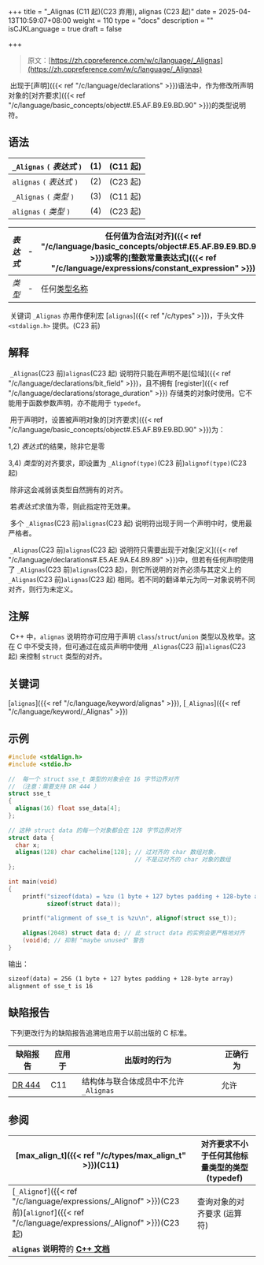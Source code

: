 +++
title = "_Alignas (C11 起)(C23 弃用), alignas (C23 起)"
date = 2025-04-13T10:59:07+08:00
weight = 110
type = "docs"
description = ""
isCJKLanguage = true
draft = false

+++

> 原文：[https://zh.cppreference.com/w/c/language/_Alignas](https://zh.cppreference.com/w/c/language/_Alignas)

​	出现于[声明]({{< ref "/c/language/declarations" >}})语法中，作为修改所声明对象的[对齐要求]({{< ref "/c/language/basic_concepts/object#.E5.AF.B9.E9.BD.90" >}})的类型说明符。

## 语法

| `_Alignas` `(` *表达式* `)` | (1)  | (C11 起) |
| --------------------------- | ---- | -------- |
| `alignas` `(` *表达式* `)`  | (2)  | (C23 起) |
| `_Alignas` `(` *类型* `)`   | (3)  | (C11 起) |
| `alignas` `(` *类型* `)`    | (4)  | (C23 起) |

| *表达式* | -    | 任何值为合法[对齐]({{< ref "/c/language/basic_concepts/object#.E5.AF.B9.E9.BD.90" >}})或零的[整数常量表达式]({{< ref "/c/language/expressions/constant_expression" >}}) |
| -------- | ---- | ------------------------------------------------------------ |
| *类型*   | -    | 任何[类型名称](https://zh.cppreference.com/w/c/language/types#.E7.B1.BB.E5.9E.8B.E5.90.8D) |

​	关键词 `_Alignas` 亦用作便利宏 [`alignas`]({{< ref "/c/types" >}})，于头文件 `<stdalign.h>` 提供。(C23 前)

## 解释

​	`_Alignas`(C23 前)`alignas`(C23 起) 说明符只能在声明不是[位域]({{< ref "/c/language/declarations/bit_field" >}})，且不拥有 [register]({{< ref "/c/language/declarations/storage_duration" >}}) 存储类的对象时使用。它不能用于函数参数声明，亦不能用于 `typedef`。

​	用于声明时，设置被声明对象的[对齐要求]({{< ref "/c/language/basic_concepts/object#.E5.AF.B9.E9.BD.90" >}})为：

1,2) *表达式* ﻿的结果，除非它是零

3,4) *类型* ﻿的对齐要求，即设置为 `_Alignof(type)`(C23 前)`alignof(type)`(C23 起)

​	除非这会减弱该类型自然拥有的对齐。

​	若*表达式* ﻿求值为零，则此指定符无效果。

​	多个 `_Alignas`(C23 前)`alignas`(C23 起) 说明符出现于同一个声明中时，使用最严格者。

​	`_Alignas`(C23 前)`alignas`(C23 起) 说明符只需要出现于对象[定义]({{< ref "/c/language/declarations#.E5.AE.9A.E4.B9.89" >}})中，但若有任何声明使用了 `_Alignas`(C23 前)`alignas`(C23 起)，则它所说明的对齐必须与其定义上的 `_Alignas`(C23 前)`alignas`(C23 起) 相同。若不同的翻译单元为同一对象说明不同对齐，则行为未定义。

## 注解

​	C++ 中，`alignas` 说明符亦可应用于声明 `class`/`struct`/`union` 类型以及枚举。这在 C 中不受支持，但可通过在成员声明中使用 `_Alignas`(C23 前)`alignas`(C23 起) 来控制 `struct` 类型的对齐。

## 关键词

[`alignas`]({{< ref "/c/language/keyword/alignas" >}}), [`_Alignas`]({{< ref "/c/language/keyword/_Alignas" >}})

## 示例

```c
#include <stdalign.h>
#include <stdio.h>
 
//  每一个 struct sse_t 类型的对象会在 16 字节边界对齐
// （注意：需要支持 DR 444 ）
struct sse_t
{
  alignas(16) float sse_data[4];
};
 
// 这种 struct data 的每一个对象都会在 128 字节边界对齐
struct data {
  char x;
  alignas(128) char cacheline[128]; // 过对齐的 char 数组对象，
                                    // 不是过对齐的 char 对象的数组
};
 
int main(void)
{
    printf("sizeof(data) = %zu (1 byte + 127 bytes padding + 128-byte array)\n",
           sizeof(struct data));
 
    printf("alignment of sse_t is %zu\n", alignof(struct sse_t));
 
    alignas(2048) struct data d; // 此 struct data 的实例会更严格地对齐
    (void)d; // 抑制 "maybe unused" 警告
}
```

输出：

```txt
sizeof(data) = 256 (1 byte + 127 bytes padding + 128-byte array)
alignment of sse_t is 16
```

## 缺陷报告

​	下列更改行为的缺陷报告追溯地应用于以前出版的 C 标准。

| 缺陷报告                                                     | 应用于 | 出版时的行为                          | 正确行为 |
| ------------------------------------------------------------ | ------ | ------------------------------------- | -------- |
| [DR 444](https://www.open-std.org/jtc1/sc22/wg14/www/docs/n2396.htm#dr_444) | C11    | 结构体与联合体成员中不允许 `_Alignas` | 允许     |

## 参阅

| [max_align_t]({{< ref "/c/types/max_align_t" >}})(C11) | 对齐要求不小于任何其他标量类型的类型 (typedef) |
| ------------------------------------------------------------ | ---------------------------------------------- |
| [`_Alignof`]({{< ref "/c/language/expressions/_Alignof" >}})(C23 前)[`alignof`]({{< ref "/c/language/expressions/_Alignof" >}})(C23 起) | 查询对象的对齐要求 (运算符)                    |
| **`alignas` 说明符**的 **[C++ 文档](https://zh.cppreference.com/w/cpp/language/alignas)** |                                                |
